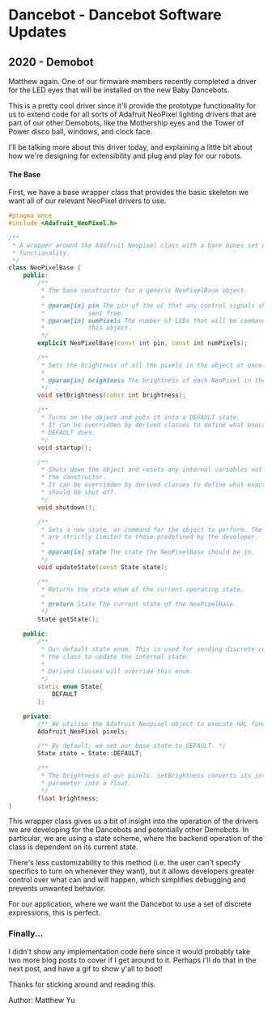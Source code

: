 # Dancebot - Dancebot Software Updates
## 2020 - Demobot

Matthew again. One of our firmware members recently completed a driver for the
LED eyes that will be installed on the new Baby Dancebots.

This is a pretty cool driver since it'll provide the prototype functionality for us to
extend code for all sorts of Adafruit NeoPixel lighting drivers that are part of
our other Demobots, like the Mothership eyes and the Tower of Power disco ball,
windows, and clock face.

I'll be talking more about this driver today, and explaining a little bit about
how we're designing for extensibility and plug and play for our robots.


#### The Base

First, we have a base wrapper class that provides the basic skeleton we want all
of our relevant NeoPixel drivers to use.

```c++
#pragma once
#include <Adafruit_NeoPixel.h>

/**
 * A wrapper around the Adafruit Neopixel class with a bare bones set of
 * functionality.
 */
class NeoPixelBase {
    public:
        /**
         * The base constructor for a generic NeoPixelBase object.
         *
         * @param[in] pin The pin of the uC that any control signals should be
         *            sent from.
         * @param[in] numPixels The number of LEDs that will be commanded by
         *            this object.
         */
        explicit NeoPixelBase(const int pin, const int numPixels);

        /**
         * Sets the brightness of all the pixels in the object at once.
         *
         * @param[in] brightness The brightness of each NeoPixel in the object.
         */
        void setBrightness(const int brightness);

        /**
         * Turns on the object and puts it into a DEFAULT state.
         * It can be overridden by derived classes to define what exactly
         * DEFAULT does.
         */
        void startup();

        /**
         * Shuts down the object and resets any internal variables not tied to
         * the constructor.
         * It can be overridden by derived classes to define what exactly
         * should be shut off.
         */
        void shutdown();

        /**
         * Sets a new state, or command for the object to perform. The commands
         * are strictly limited to those predefined by the developer.
         *
         * @param[in] state The state the NeoPixelBase should be in.
         */
        void updateState(const State state);

        /**
         * Returns the state enum of the current operating state.
         *
         * @return State The current state of the NeoPixelBase.
         */
        State getState();

    public:
        /**
         * Our default state enum. This is used for sending discrete commands to
         * the class to update the internal state.
         *
         * Derived classes will override this enum.
         */
        static enum State{
            DEFAULT
        };

    private:
        /** We utilise the Adafruit Neopixel object to execute HAL functions. */
        Adafruit_NeoPixel pixels;

        /** By default, we set our base state to DEFAULT. */
        State state = State::DEFAULT;

        /**
         * The brightness of our pixels. setBrightness converts its int
         * parameter into a float.
         */
        float brightness;
}
```

This wrapper class gives us a bit of insight into the operation of the drivers
we are developing for the Dancebots and potentially other Demobots. In particular,
we are using a state scheme, where the backend operation of the class is
dependent on its current state.

There's less customizability to this method (i.e. the user can't specify
specifics to turn on whenever they want), but it allows developers greater
control over what can and will happen, which simplifies debugging and prevents
unwanted behavior.

For our application, where we want the Dancebot to use a set of discrete
expressions, this is perfect.


### Finally...

I didn't show any implementation code here since it would probably take two more
blog posts to cover if I get around to it. Perhaps I'll do that in the next post,
and have a gif to show y'all to boot!

Thanks for sticking around and reading this.

Author: Matthew Yu
